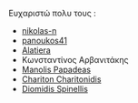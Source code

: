 Ευχαριστώ πολυ τους :

* [nikolas-n](https://github.com/nikolas-n)
* [panoukos41](https://github.com/panoukos41)
* [Alatiera](https://github.com/alatiera)
* Κωνσταντίνος Αρβανιτάκης
* [Manolis Papadeas](https://github.com/OverloadedOrama)
* [Chariton Charitonidis](https://github.com/haritonch)
* [Diomidis Spinellis](https://github.com/dspinellis)
